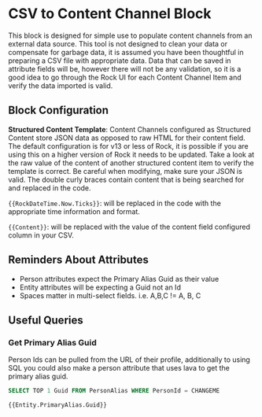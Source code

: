 # CSV to Content Channel Block

This block is designed for simple use to populate content channels from an external data source. This tool is not designed to clean your data or compensate for garbage data, it is assumed you have been thoughtful in preparing a CSV file with appropriate data. Data that can be saved in attribute fields will be, however there will not be any validation, so it is a good idea to go through the Rock UI for each Content Channel Item and verify the data imported is valid.

## Block Configuration

**Structured Content Template**: Content Channels configured as Structured Content store JSON data as opposed to raw HTML for their content field. The default configuration is for v13 or less of Rock, it is possible if you are using this on a higher version of Rock it needs to be updated. Take a look at the raw value of the content of another structured content item to verify the template is correct. Be careful when modifying, make sure your JSON is valid. The double curly braces contain content that is being searched for and replaced in the code.

`{{RockDateTime.Now.Ticks}}`: will be replaced in the code with the appropriate time information and format.

`{{Content}}`: will be replaced with the value of the content field configured column in your CSV.

## Reminders About Attributes

- Person attributes expect the Primary Alias Guid as their value
- Entity attributes will be expecting a Guid not an Id
- Spaces matter in multi-select fields. i.e. A,B,C != A, B, C

## Useful Queries

### Get Primary Alias Guid

Person Ids can be pulled from the URL of their profile, additionally to using SQL you could also make a person attribute that uses lava to get the primary alias guid.

```sql
SELECT TOP 1 Guid FROM PersonAlias WHERE PersonId = CHANGEME
```

```lava
{{Entity.PrimaryAlias.Guid}}
```
